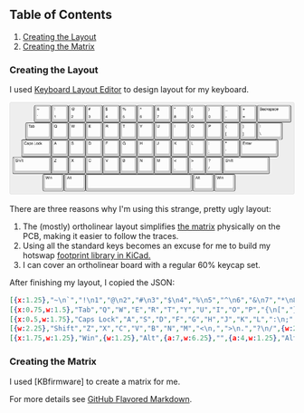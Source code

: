 ## Table of Contents
1. [Creating the Layout](#creating_the_layout)
2. [Creating the Matrix](#creating_the_matrix)

### Creating the Layout <a name="creating_the_layout"></a>
I used [Keyboard Layout Editor](http://www.keyboard-layout-editor.com/) to design layout for my keyboard.

![keyboard_layout](/images/keyboard_layout_example.png)

There are three reasons why I'm using this strange, pretty ugly layout:
1. The (mostly) ortholinear layout simplifies [the matrix](https://docs.qmk.fm/#/hand_wire) physically on the PCB, making it easier to follow the traces.
2. Using all the standard keys becomes an excuse for me to build my hotswap [footprint library in KiCad.](https://learn.sparkfun.com/tutorials/beginners-guide-to-kicad/creating-a-custom-kicad-footprint-library)
3. I can cover an ortholinear board with a regular 60% keycap set.

After finishing my layout, I copied the JSON:
```json
[{x:1.25},"~\n`","!\n1","@\n2","#\n3","$\n4","%\n5","^\n6","&\n7","*\n8","(\n9",")\n0","_\n-","+\n=",{w:2},"Backspace"],
[{x:0.75,w:1.5},"Tab","Q","W","E","R","T","Y","U","I","O","P","{\n[","}\n]",{w:1.5},"|\n\\"],
[{x:0.5,w:1.75},"Caps Lock","A","S","D","F","G","H","J","K","L",":\n;","\"\n'",{w:2.25},"Enter"],
[{w:2.25},"Shift","Z","X","C","V","B","N","M","<\n,",">\n.","?\n/",{w:2.75},"Shift"],
[{x:1.75,w:1.25},"Win",{w:1.25},"Alt",{a:7,w:6.25},"",{a:4,w:1.25},"Alt",{w:1.25},"Win"]
```
### Creating the Matrix <a name="creating_the_matrix"></a>
I used [KBfirmware] to create a matrix for me.

For more details see [GitHub Flavored Markdown](https://guides.github.com/features/mastering-markdown/).

